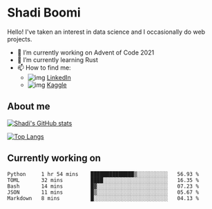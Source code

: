 # Shadi Boomi

Hello! I've taken an interest in data science and I occasionally do web projects.

- 🔭 I’m currently working on Advent of Code 2021
- 🌱 I’m currently learning Rust
- 📫 How to find me: 
  - ![img](https://www.linkedin.com/favicon.ico) [LinkedIn](https://www.linkedin.com/in/shadiboomi/)
  - ![img](https://www.kaggle.com/static/images/favicon.ico) [Kaggle](https://www.kaggle.com/sboomi)

##  About me

[![Shadi's GitHub stats](https://github-readme-stats.vercel.app/api?username=sboomi&show_icons=true&theme=radical)](https://github.com/anuraghazra/github-readme-stats)

[![Top Langs](https://github-readme-stats.vercel.app/api/top-langs/?username=sboomi&layout=compact&theme=default)](https://github.com/anuraghazra/github-readme-stats)

## Currently working on

<!--START_SECTION:waka-->
```text
Python     1 hr 54 mins    ██████████████▒░░░░░░░░░░   56.93 % 
TOML       32 mins         ████░░░░░░░░░░░░░░░░░░░░░   16.35 % 
Bash       14 mins         █▓░░░░░░░░░░░░░░░░░░░░░░░   07.23 % 
JSON       11 mins         █▒░░░░░░░░░░░░░░░░░░░░░░░   05.67 % 
Markdown   8 mins          █░░░░░░░░░░░░░░░░░░░░░░░░   04.13 % 
```
<!--END_SECTION:waka-->
